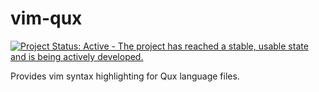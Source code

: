 # vim-qux

[![Project Status: Active - The project has reached a stable, usable state and is being actively developed.](http://www.repostatus.org/badges/1.0.0/active.svg)](http://www.repostatus.org/#active)

Provides vim syntax highlighting for Qux language files.

